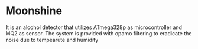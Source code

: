# Moonshine
It is an alcohol detector that utilizes ATmega328p as microcontroller and MQ2 as sensor. The system is provided with opamo filtering to eradicate the noise due to tempearute and humidity  
